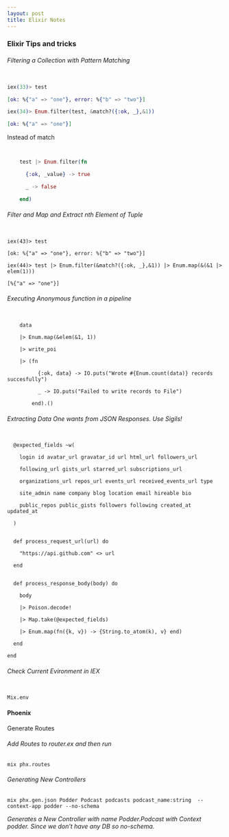 ```yaml
---
layout: post
title: Elixir Notes 
---
```


### Elixir Tips and tricks

###### Filtering a Collection with Pattern Matching


``` Elixir

iex(33)> test

[ok: %{"a" => "one"}, error: %{"b" => "two"}]

iex(34)> Enum.filter(test, &match?({:ok, _},&1))

[ok: %{"a" => "one"}]

```

Instead of match


``` Elixir


    test |> Enum.filter(fn

      {:ok, _value} -> true

      _ -> false

    end)

```


###### Filter and Map and Extract nth Element of Tuple



```Elxir

iex(43)> test

[ok: %{"a" => "one"}, error: %{"b" => "two"}]

iex(44)> test |> Enum.filter(&match?({:ok, _},&1)) |> Enum.map(&(&1 |> elem(1)))

[%{"a" => "one"}]

```



###### Executing Anonymous function in a pipeline



```

    data

    |> Enum.map(&elem(&1, 1))

    |> write_poi

    |> (fn

          {:ok, data} -> IO.puts("Wrote #{Enum.count(data)} records succesfully")

          _ -> IO.puts("Failed to write records to File")

        end).()

```


###### Extracting Data One wants from JSON Responses. Use Sigils!



```

  @expected_fields ~w(

    login id avatar_url gravatar_id url html_url followers_url

    following_url gists_url starred_url subscriptions_url

    organizations_url repos_url events_url received_events_url type

    site_admin name company blog location email hireable bio

    public_repos public_gists followers following created_at updated_at

  )


  def process_request_url(url) do

    "https://api.github.com" <> url

  end


  def process_response_body(body) do

    body

    |> Poison.decode!

    |> Map.take(@expected_fields)

    |> Enum.map(fn({k, v}) -> {String.to_atom(k), v} end)

  end

end

```

###### Check Current Evironment in IEX

```

Mix.env

```

#### Phoenix

Generate Routes

###### Add Routes to router.ex and then run

```
mix phx.routes
```


###### Generating New Controllers

```
mix phx.gen.json Podder Podcast podcasts podcast_name:string  --context-app podder --no-schema
```

*Generates a New Controller with name Podder.Podcast with Context podder. Since we don’t have any DB so no-schema.*

